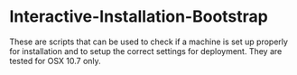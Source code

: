 Interactive-Installation-Bootstrap
==================================

These are scripts that can be used to check if a machine is set up properly for installation and to setup the correct settings for deployment. They are tested for OSX 10.7 only.


